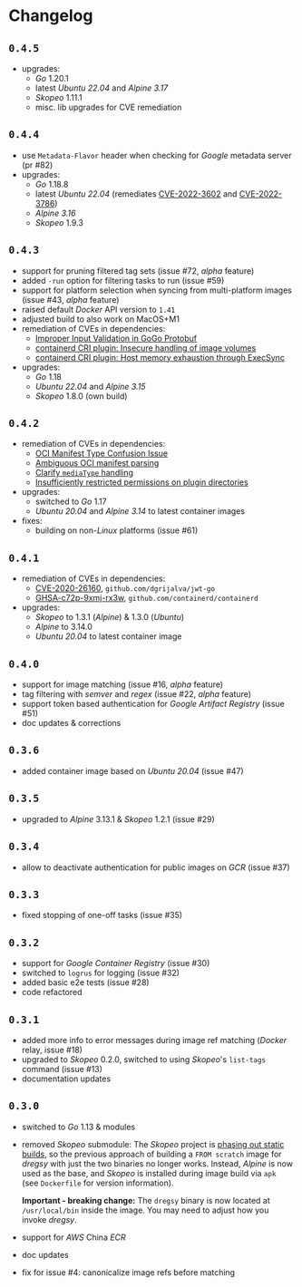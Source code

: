 # Changelog

## `0.4.5`
- upgrades:
    + *Go* 1.20.1
    + latest *Ubuntu 22.04* and *Alpine 3.17*
    + *Skopeo* 1.11.1
    + misc. lib upgrades for CVE remediation

## `0.4.4`
- use `Metadata-Flavor` header when checking for *Google* metadata server (pr #82)
- upgrades:
    + *Go* 1.18.8
    + latest *Ubuntu 22.04* (remediates [CVE-2022-3602](https://ubuntu.com/security/CVE-2022-3602) and [CVE-2022-3786](https://ubuntu.com/security/CVE-2022-3786))
    + *Alpine 3.16*
    + *Skopeo* 1.9.3

## `0.4.3`
- support for pruning filtered tag sets (issue #72, *alpha* feature)
- added `-run` option for filtering tasks to run (issue #59)
- support for platform selection when syncing from multi-platform images (issue #43, *alpha* feature)
- raised default *Docker* API version to `1.41`
- adjusted build to also work on MacOS+M1
- remediation of CVEs in dependencies:
    + [Improper Input Validation in GoGo Protobuf](https://github.com/advisories/GHSA-c3h9-896r-86jm)
    + [containerd CRI plugin: Insecure handling of image volumes](https://github.com/advisories/GHSA-crp2-qrr5-8pq7)
    + [containerd CRI plugin: Host memory exhaustion through ExecSync](https://github.com/advisories/GHSA-5ffw-gxpp-mxpf)
- upgrades:
    + *Go* 1.18
    + *Ubuntu 22.04* and *Alpine 3.15*
    + *Skopeo* 1.8.0 (own build)

## `0.4.2`
- remediation of CVEs in dependencies:
    + [OCI Manifest Type Confusion Issue](https://github.com/advisories/GHSA-qq97-vm5h-rrhg)
    + [Ambiguous OCI manifest parsing](https://github.com/advisories/GHSA-5j5w-g665-5m35)
    + [Clarify `mediaType` handling](https://github.com/advisories/GHSA-77vh-xpmg-72qh)
    + [Insufficiently restricted permissions on plugin directories](https://github.com/advisories/GHSA-c2h3-6mxw-7mvq)
- upgrades:
    + switched to *Go* 1.17
    + *Ubuntu 20.04* and *Alpine 3.14* to latest container images
- fixes:
    + building on non-*Linux* platforms (issue #61)

## `0.4.1`
- remediation of CVEs in dependencies:
    + [CVE-2020-26160](https://github.com/advisories/GHSA-w73w-5m7g-f7qc), `github.com/dgrijalva/jwt-go`
    + [GHSA-c72p-9xmj-rx3w](https://github.com/advisories/GHSA-c72p-9xmj-rx3w), `github.com/containerd/containerd`
- upgrades:
    + *Skopeo* to 1.3.1 (*Alpine*) & 1.3.0 (*Ubuntu*)
    + *Alpine* to 3.14.0
    + *Ubuntu 20.04* to latest container image

## `0.4.0`
- support for image matching (issue #16, *alpha* feature)
- tag filtering with *semver* and *regex* (issue #22, *alpha* feature)
- support token based authentication for *Google Artifact Registry* (issue #51)
- doc updates & corrections

## `0.3.6`
- added container image based on *Ubuntu 20.04* (issue #47)

## `0.3.5`
- upgraded to *Alpine* 3.13.1 & *Skopeo* 1.2.1 (issue #29)

## `0.3.4`
- allow to deactivate authentication for public images on *GCR* (issue #37)

## `0.3.3`
- fixed stopping of one-off tasks (issue #35)

## `0.3.2`
- support for *Google Container Registry* (issue #30)
- switched to `logrus` for logging (issue #32)
- added basic e2e tests (issue #28)
- code refactored

## `0.3.1`
- added more info to error messages during image ref matching (*Docker* relay, issue #18)
- upgraded to *Skopeo* 0.2.0, switched to using *Skopeo*'s `list-tags` command (issue #13)
- documentation updates

## `0.3.0`
- switched to *Go* 1.13 & modules
- removed *Skopeo* submodule: The *Skopeo* project is [phasing out static builds](https://github.com/containers/skopeo/issues/755), so the previous approach of building a `FROM scratch` image for *dregsy* with just the two binaries no longer works. Instead, *Alpine* is now used as the base, and *Skopeo* is installed during image build via `apk` (see `Dockerfile` for version information).

    **Important - breaking change:** The `dregsy` binary is now located at `/usr/local/bin` inside the image. You may need to adjust how you invoke *dregsy*.

- support for *AWS* China *ECR*
- doc updates
- fix for issue #4: canonicalize image refs before matching
